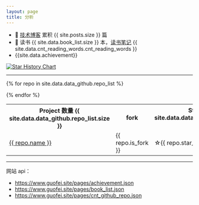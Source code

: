 ```yaml
---
layout: page
title: 分析
---
```





- 🔭 [技术博客](https://www.guofei.site/) 累积 {{ site.posts.size }} 篇
- 📖 读书 {{ site.data.book_list.size }} 本，[读书笔记](https://www.guofei.site/reading/#/) {{ site.data.cnt_reading_words.cnt_reading_words }}
- {{site.data.achievement}}


<object data="https://www.guofei.site/pages/trophy.svg"></object>



[![Star History Chart](https://api.star-history.com/svg?repos=guofei9987/blind_watermark,guofei9987/scikit-opt,guofei9987/text_blind_watermark&type=Date)](https://star-history.com/#guofei9987/blind_watermark&guofei9987/scikit-opt&guofei9987/text_blind_watermark&Date)



------------------

<table>
<tr>
  <th>Project 数量 {{ site.data.data_github.repo_list.size }} </th>
  <th>fork</th>
  <th>Star {{ site.data.data_github.star_cnt }}</th>
  <th>Fork {{ site.data.data_github.fork_cnt }}</th>
  <th>open issues</th>
  <th>language</th>
  <th>description</th>
</tr>

{% for repo in site.data.data_github.repo_list  %}
<tr>
  <td><a href="{{ repo.url }}">{{ repo.name }}</a></td>
  <td>{{ repo.is_fork }}</td>
  <td>☆{{ repo.star_cnt }}</td>
  <td><img alt="fork:" src="https://www.guofei.site/public/logo/fork.svg">{{ repo.fork_cnt }}</td>
  <td>{{ repo.open_issues_count }}</td>
  <td>{{repo.language}}</td>

  <td>{{ repo.description }}</td>
</tr>
{% endfor %}
</table>



-------------------


网站 api：
- https://www.guofei.site/pages/achievement.json
- https://www.guofei.site/pages/book_list.json
- https://www.guofei.site/pages/cnt_github_repo.json

